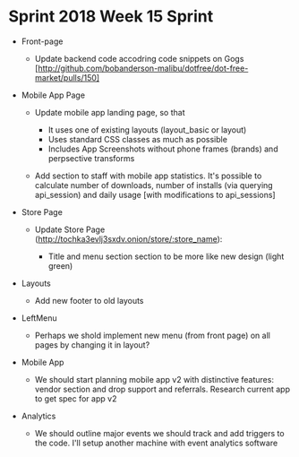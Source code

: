 # Sprint 2018 Week 15 Sprint

- Front-page

  - Update backend code accodring code snippets on Gogs [http://github.com/bobanderson-malibu/dotfree/dot-free-market/pulls/150]

- Mobile App Page

  - Update mobile app landing page, so that

    - It uses one of existing layouts (layout_basic or layout)
    - Uses standard CSS classes as much as possible
    - Includes App Screenshots without phone frames (brands) and perpsective transforms

  - Add section to staff with mobile app statistics. It's possible to calculate number of downloads, number of installs (via querying api_session) and daily usage [with modifications to api_sessions]

- Store Page

  - Update Store Page (http://tochka3evlj3sxdv.onion/store/:store_name):

    - Title and menu section section to be more like new design (light green)

- Layouts

  - Add new footer to old layouts

- LeftMenu

  - Perhaps we shold implement new menu (from front page) on all pages by changing it in layout?

- Mobile App

  - We should start planning mobile app v2 with distinctive features: vendor section and drop support and referrals. Research current app to get spec for app v2

- Analytics

  - We should outline major events we should track and add triggers to the code. I'll setup another machine with event analytics software
